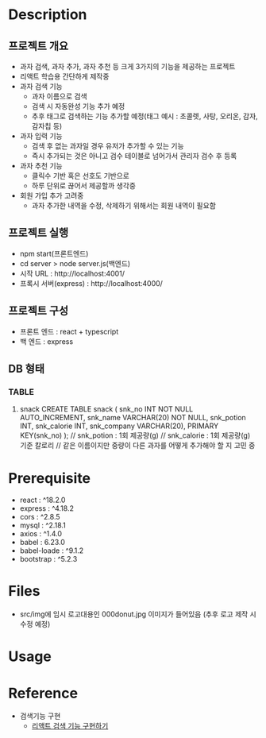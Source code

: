 # Description
## 프로젝트 개요
- 과자 검색, 과자 추가, 과자 추천 등 크게 3가지의 기능을 제공하는 프로젝트
- 리액트 학습용 간단하게 제작중
- 과자 검색 기능
  - 과자 이름으로 검색
  - 검색 시 자동완성 기능 추가 예정
  - 추후 태그로 검색하는 기능 추가할 예정(태그 예시 : 초콜렛, 사탕, 오리온, 감자, 감자칩 등)
- 과자 입력 기능
  - 검색 후 없는 과자일 경우 유저가 추가할 수 있는 기능
  - 즉시 추가되는 것은 아니고 검수 테이블로 넘어가서 관리자 검수 후 등록
- 과자 추천 기능
  - 클릭수 기반 혹은 선호도 기반으로 
  - 하루 단위로 끊어서 제공할까 생각중
- 회원 가입 추가 고려중 
  - 과자 추가한 내역을 수정, 삭제하기 위해서는 회원 내역이 필요함 

## 프로젝트 실행
- npm start(프론트엔드)
- cd server > node server.js(백엔드)
- 시작 URL : http://localhost:4001/
- 프록시 서버(express) : http://localhost:4000/

## 프로젝트 구성
- 프론트 엔드 : react + typescript
- 백 엔드 : express


## DB 형태
### TABLE
1. snack
CREATE TABLE snack (
snk_no INT NOT NULL AUTO_INCREMENT,
snk_name VARCHAR(20) NOT NULL,
snk_potion INT,
snk_calorie INT,
snk_company VARCHAR(20),
PRIMARY KEY(snk_no)
);
// snk_potion : 1회 제공량(g)
// snk_calorie : 1회 제공량(g) 기준 칼로리
// 같은 이름이지만 중량이 다른 과자를 어떻게 추가해야 할 지 고민 중

# Prerequisite
- react : ^18.2.0
- express : ^4.18.2
- cors : ^2.8.5
- mysql : ^2.18.1
- axios : ^1.4.0
- babel : 6.23.0
- babel-loade : ^9.1.2
- bootstrap : ^5.2.3
# Files
- src/img에 임시 로고대용인 000donut.jpg 이미지가 들어있음 (추후 로고 제작 시 수정 예정)

# Usage

# Reference
- 검색기능 구현
  - [리액트 검색 기능 구현하기](https://velog.io/@94lfnv/%EB%A6%AC%EC%95%A1%ED%8A%B8-%EA%B2%80%EC%83%89-%EA%B8%B0%EB%8A%A5-%EA%B5%AC%ED%98%84%ED%95%98%EA%B8%B0)
